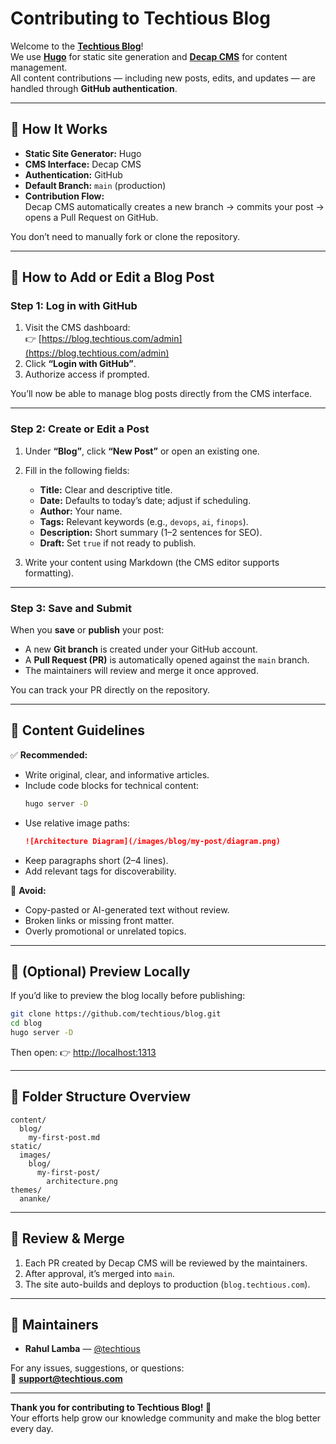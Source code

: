 # Contributing to Techtious Blog

Welcome to the **[Techtious Blog](https://blog.techtious.com)**!  
We use **[Hugo](https://gohugo.io/)** for static site generation and **[Decap CMS](https://decapcms.org/)** for content management.  
All content contributions — including new posts, edits, and updates — are handled through **GitHub authentication**.

---

## 🧩 How It Works

- **Static Site Generator:** Hugo  
- **CMS Interface:** Decap CMS  
- **Authentication:** GitHub  
- **Default Branch:** `main` (production)  
- **Contribution Flow:**  
  Decap CMS automatically creates a new branch → commits your post → opens a Pull Request on GitHub.

You don’t need to manually fork or clone the repository.

---

## 📝 How to Add or Edit a Blog Post

### Step 1: Log in with GitHub
1. Visit the CMS dashboard:  
   👉 [https://blog.techtious.com/admin](https://blog.techtious.com/admin)
2. Click **“Login with GitHub”**.
3. Authorize access if prompted.

You’ll now be able to manage blog posts directly from the CMS interface.

---

### Step 2: Create or Edit a Post

1. Under **“Blog”**, click **“New Post”** or open an existing one.  
2. Fill in the following fields:
   - **Title:** Clear and descriptive title.
   - **Date:** Defaults to today’s date; adjust if scheduling.
   - **Author:** Your name.
   - **Tags:** Relevant keywords (e.g., `devops`, `ai`, `finops`).
   - **Description:** Short summary (1–2 sentences for SEO).
   - **Draft:** Set `true` if not ready to publish.

3. Write your content using Markdown (the CMS editor supports formatting).

---

### Step 3: Save and Submit

When you **save** or **publish** your post:

- A new **Git branch** is created under your GitHub account.
- A **Pull Request (PR)** is automatically opened against the `main` branch.
- The maintainers will review and merge it once approved.

You can track your PR directly on the repository.

---

## 🧭 Content Guidelines

✅ **Recommended:**
- Write original, clear, and informative articles.
- Include code blocks for technical content:
  ```bash
  hugo server -D
  ```
- Use relative image paths:
  ```markdown
  ![Architecture Diagram](/images/blog/my-post/diagram.png)
  ```
- Keep paragraphs short (2–4 lines).
- Add relevant tags for discoverability.

🚫 **Avoid:**
- Copy-pasted or AI-generated text without review.
- Broken links or missing front matter.
- Overly promotional or unrelated topics.

---

## 🧪 (Optional) Preview Locally

If you’d like to preview the blog locally before publishing:

```bash
git clone https://github.com/techtious/blog.git
cd blog
hugo server -D
```

Then open:
👉 [http://localhost:1313](http://localhost:1313)

---

## 🧱 Folder Structure Overview

```
content/
  blog/
    my-first-post.md
static/
  images/
    blog/
      my-first-post/
        architecture.png
themes/
  ananke/
```

---

## 🚀 Review & Merge

1. Each PR created by Decap CMS will be reviewed by the maintainers.  
2. After approval, it’s merged into `main`.  
3. The site auto-builds and deploys to production (`blog.techtious.com`).

---

## 👥 Maintainers

- **Rahul Lamba** — [@techtious](https://github.com/techtious)

For any issues, suggestions, or questions:  
📧 **support@techtious.com**

---

**Thank you for contributing to Techtious Blog! 🙌**  
Your efforts help grow our knowledge community and make the blog better every day.
